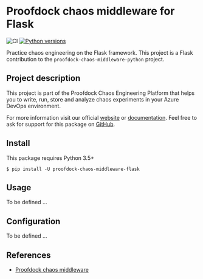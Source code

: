 # Proofdock chaos middleware for Flask

![CI](https://github.com/proofdock/chaos-middleware-python/workflows/CI/badge.svg?branch=master)
[![Python versions](https://img.shields.io/pypi/pyversions/proofdock-chaos-middleware-flask.svg)](https://www.python.org/)

Practice chaos engineering on the Flask framework. This project is a Flask contribution to the `proofdock-chaos-middleware-python` project.

## Project description

This project is part of the Proofdock Chaos Engineering Platform that helps you to write, run, store and analyze chaos experiments in your Azure DevOps environment.

For more information visit our official [website][proofdock] or [documentation][proofdock_docs]. Feel free to ask for support for this package on [GitHub][proofdock_support].

## Install

This package requires Python 3.5+

```
$ pip install -U proofdock-chaos-middleware-flask
```

## Usage

To be defined ...

## Configuration

To be defined ...

## References

- [Proofdock chaos middleware][proofdock_middleware_repo]

[proofdock]: https://proofdock.io/
[proofdock_docs]: https://docs.proofdock.io/
[proofdock_support]: https://github.com/proofdock/chaos-support/
[proofdock_middleware_repo]: https://github.com/proofdock/chaos-middleware-python